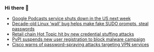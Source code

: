 ### Hi there 👋

<!--START_SECTION:feed-->
* [Google Podcasts service shuts down in the US next week](https://www.bleepingcomputer.com/news/google/google-podcasts-service-shuts-down-in-the-us-next-week/)
* [Decade-old Linux ‘wall’ bug helps make fake SUDO prompts, steal passwords](https://www.bleepingcomputer.com/news/security/decade-old-linux-wall-bug-helps-make-fake-sudo-prompts-steal-passwords/)
* [Retail chain Hot Topic hit by new credential stuffing attacks](https://www.bleepingcomputer.com/news/security/retail-chain-hot-topic-hit-by-new-credential-stuffing-attacks/)
* [PyPI suspends new user registration to block malware campaign](https://www.bleepingcomputer.com/news/security/pypi-suspends-new-user-registration-to-block-malware-campaign/)
* [Cisco warns of password-spraying attacks targeting VPN services](https://www.bleepingcomputer.com/news/security/cisco-warns-of-password-spraying-attacks-targeting-vpn-services/)
<!--END_SECTION:feed-->

<!--
**frankenk/frankenk** is a ✨ _special_ ✨ repository because its `README.md` (this file) appears on your GitHub profile.

Here are some ideas to get you started:

- 🔭 I’m currently working on ...
- 🌱 I’m currently learning ...
- 👯 I’m looking to collaborate on ...
- 🤔 I’m looking for help with ...
- 💬 Ask me about ...
- 📫 How to reach me: ...
- 😄 Pronouns: ...
- ⚡ Fun fact: ...
-->



